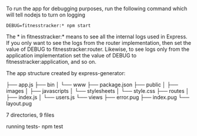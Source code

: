
To run the app for debugging purposes, run the following command which will tell nodejs to turn on logging
```
DEBUG=fitnesstracker:* npm start
```
The * in fitnesstracker:* means to see all the internal logs used in Express.
If you only want to see the logs from the router implementation, then set the value of DEBUG to fitnesstracker:router. Likewise, to see logs only from the application implementation set the value of DEBUG to fitnesstracker:application, and so on.


The app structure created by express-generator:

├── app.js
├── bin
│   └── www
├── package.json
├── public
│   ├── images
│   ├── javascripts
│   └── stylesheets
│       └── style.css
├── routes
│   ├── index.js
│   └── users.js
└── views
    ├── error.pug
    ├── index.pug
    └── layout.pug

7 directories, 9 files

running tests- npm test